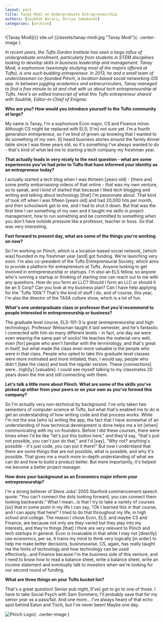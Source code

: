 ```yaml
---
layout: post
title: Tanay Modi on Undergraduate Entrepreneurship
authors: [Soubhik Barari, Shriya Jamakandi]
categories: [archive]
---
```


![Tanay Modi]({{ site.url }}/assets/tanay-modi.jpg "Tanay Modi"){: .center-image }

*In recent years, the Tufts Gordon Institute has seen a large influx of undergraduate enrollment, particularly from students in STEM disciplines looking to develop skills in business leadership and management.  Tanay Modi, a sophomore (seemingly studying most of the majors offered at Tufts), is one such budding entrepreneur. In 2013, he and a small team of underclassmen co-founded Piinch, a location-based social networking iOS app. In between juggling academics and extracurriculars, Tanay managed to find a free minute to sit and chat with us about tech entrepreneurship at Tufts. Here's an edited transcript of what this Tufts entrepreneur shared with Soubhik, Editor-in-Chief of  Enigma:*

**Who are you? How would you introduce yourself to the Tufts community at large?**

My name is Tanay, I'm a sophomore Econ major, CS and Finance minor. Although CS might be replaced with ELS; [I'm] not sure yet. I'm a fourth generation entrepreneur, so I've kind of grown up knowing that I wanted to do something of my own. [I] heard business stories around the family dinner table since I was three years old, so it's something I've always wanted to do -  that's kind of what led me to starting a tech company my freshman year.

**That actually leads in very nicely to the next question - what are some experiences you've had prior to Tufts that have informed your identity as an entrepreneur today?**

I actually started a tech blog when I was thirteen [years old] - [there are] some pretty embarrassing videos of that online - that was my own venture, so to speak, and I kind of started that because I liked tech blogging and writing and talking about technology [that] I'm passionate about. That kind of took off when I was fifteen [years old] and had 20,000 hits per month, and then schoolwork got to me, and I had to shut it down. But that was the first time I ran something of my own and it taught me skills in project management, how to run something and be committed to something when you don't have outside pressure like a professor, teacher or boss. So that was very interesting.

**Fast forward to present day, what are some of the things you're working on now?**

So I'm working on Piinch, which is a location-based social network, [which was] founded in my freshman year [and] got funding. We're launching very soon. I'm also co-president of the Tufts Entrepreneurial Society, which aims to provide a platform for entrepreneurs at Tufts. Anyone looking to get involved in entrepreneurship or startups. I'm also an ELS fellow, so anyone who's running a startup or thinking of starting one can reach out to me with any questions. How do you form an LLC? Should I form an LLC or should it be an S Corp? Can you look at my business plan? Can I have help applying for the 'Tufts 100k'? That's the kind of stuff I do, and of course, this year, I'm also the director of the TASA culture show, which is a lot of fun.

**What's one undergraduate class or professor that you'd recommend to people interested in entrepreneurship or business?**

The graduate level course, ELS-101-3 is great (entrepreneurship and high technology). Professor Weissman taught it last semester, and he's fantastic. I connected with him on many different levels - in fact, one day we were even wearing the same pair of socks! He teaches the material very well, even [for] people who aren't familiar with the terminology, and that's great in itself, but what made the class even more valuable is the people who were in that class. People who opted to take this graduate level classes were more motivated and more initiated, than, I would say, people who didn't [take the class] and took the regular version. These [connections] were...high[ly] [valuable]. I could see myself talking to my classmates 20 years down the line and still connecting with them.

**Let's talk a little more about Piinch. What are some of the skills you've picked up either from your peers or on your own as you've formed this company?**

So I'm actually very non-technical by background. I've only taken two semesters of computer science at Tufts, but what that's enabled me to do is get an understanding of how writing code and that process works. While I'm not the one [who is] writing the app, the fact that I have somewhat of an understanding of how technical development is done helps me a lot [when] communicating with my co-founders. Before I did these courses, there were times when I'd be like "let's put this button here," and they'd say, "that's just not possible, you can't just do that," and I'd [say], "Why not? anything's possible - it's just code, you can put it there!" But now I understand that there are some things that are not possible, what is possible, and why it's possible. That gives me a much more in-depth understanding of what we can do and how to build a product better. But more importantly, it's helped me become a better project manager.

**How does your background as an Economics major inform your entrepreneurship?**

I'm a strong believer of Steve Jobs' 2005 Stanford commencement speech quote: "You can't connect the dots looking forward, you can connect them looking backwards." What I mean...is that I try to take a variety of courses [so] that in some point in my life I can say, "Oh I learned this in that course, and I can apply that here!" I tried to do that throughout my life, in high school and college. The reason I chose Econ, ELS, and maybe CS and Finance, are because not only are they varied but they play into my interests, and they're things [that] I think are very relevant to Piinch and tech startups in general. Econ is invaluable in that while I may not [directly] use economics, per se, it trains my mind to think very logically [in order] to help me make better decisions, businesswise. CS, again, has really taught me the limits of technology and how technology can be used effectively...and Finance because I'm the business side of this venture, and I need to know how to read a balance sheet, write a balance sheet, write an income statement and eventually talk to investors when we're looking for our second round of funding.

**What are three things on your Tufts bucket list?**

That's a great question! Senior pub night, [I've] got to go to one of those. I have to take Social Psych with Sam Sommers; I'll probably save that for my senior year as a pass/fail. And one more… I've always heard of that echo spot behind Eaton and Tisch, but I've never been! Maybe one day.

![Piinch Logo]({{site.url}}/assets/piinch_logo.jpg "Logo Courtesy of Piinch"){: .center-image }
